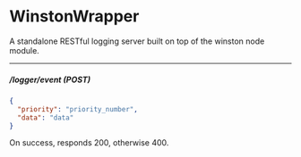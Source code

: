 # WinstonWrapper
A standalone RESTful logging server built on top of the winston node module. 

----
##### /logger/event (POST)
```json
{
  "priority": "priority_number",
  "data": "data"
}
```
On success, responds 200, otherwise 400.
